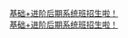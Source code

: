   
[基础+进阶后期系统班招生啦！](http://www.dianyue.me/archives/986/p95yo8c5ufyl7abb/)  
[基础+进阶后期系统班招生啦！](http://www.dianyue.me/archives/987/bftryivin6bmbyhw/)